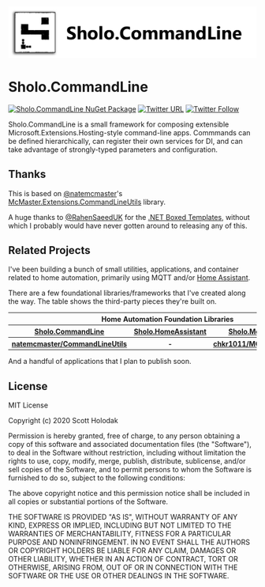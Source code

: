 ![Banner](Images/Banner.png)

# Sholo.CommandLine

[![Sholo.CommandLine NuGet Package](https://img.shields.io/nuget/v/Sholo.CommandLine.svg)](https://www.nuget.org/packages/Sholo.CommandLine/)
[![Twitter URL](https://img.shields.io/twitter/url/http/shields.io.svg?style=social)](https://twitter.com/scottt732)
[![Twitter Follow](https://img.shields.io/twitter/follow/scottt732.svg?style=social&label=Follow)](https://twitter.com/scottt732)

Sholo.CommandLine is a small framework for composing extensible Microsoft.Extensions.Hosting-style command-line apps.
Commmands can be defined hierarchically, can register their own services for DI, and can take advantage of
strongly-typed parameters and configuration.

## Thanks

This is based on [@natemcmaster](https://twitter.com/natemcmaster)'s [McMaster.Extensions.CommandLineUtils](https://github.com/natemcmaster/CommandLineUtils) library.

A huge thanks to [@RahenSaeedUK](https://twitter.com/RehanSaeedUK) for the [.NET Boxed Templates](https://github.com/Dotnet-Boxed/Templates), without which I probably
would have never gotten around to releasing any of this.

## Related Projects

I've been building a bunch of small utilities, applications, and container related to home automation,
primarily using MQTT and/or [Home Assistant](https://www.home-assistant.io/).

There are a few foundational libraries/frameworks that I've created along the way.  The table shows the third-party pieces
they're built on.

<table width="100%">
    <tr>
        <th colspan="4">Home Automation Foundation Libraries</th>
    </tr>
    <tr>
        <th width="25%"><a href="https://github.com/scottt732/Sholo.CommandLine">Sholo.CommandLine</a></td>
        <th width="25%"><a href="https://github.com/scottt732/Sholo.HomeAssistant">Sholo.HomeAssistant</a></td>
        <th width="25%"><a href="https://github.com/scottt732/Sholo.Mqtt">Sholo.Mqtt</a></td>
        <th width="25%"><a href="https://github.com/scottt732/Sholo.Utils">Sholo.Utils</a></td>
    </tr>
    <tr>
        <th width="25%"><a href="https://github.com/natemcmaster/CommandLineUtils">natemcmaster/CommandLineUtils</a></td>
        <th width="25%">-</td>
        <th width="25%"><a href="https://github.com/chkr1011/MQTTnet">chkr1011/MQTTnet</a></td>
        <th width="25%">-</td>
    </tr>
</table>

And a handful of applications that I plan to publish soon.

## License

MIT License

Copyright (c) 2020 Scott Holodak

Permission is hereby granted, free of charge, to any person obtaining a copy
of this software and associated documentation files (the "Software"), to deal
in the Software without restriction, including without limitation the rights
to use, copy, modify, merge, publish, distribute, sublicense, and/or sell
copies of the Software, and to permit persons to whom the Software is
furnished to do so, subject to the following conditions:

The above copyright notice and this permission notice shall be included in all
copies or substantial portions of the Software.

THE SOFTWARE IS PROVIDED "AS IS", WITHOUT WARRANTY OF ANY KIND, EXPRESS OR
IMPLIED, INCLUDING BUT NOT LIMITED TO THE WARRANTIES OF MERCHANTABILITY,
FITNESS FOR A PARTICULAR PURPOSE AND NONINFRINGEMENT. IN NO EVENT SHALL THE
AUTHORS OR COPYRIGHT HOLDERS BE LIABLE FOR ANY CLAIM, DAMAGES OR OTHER
LIABILITY, WHETHER IN AN ACTION OF CONTRACT, TORT OR OTHERWISE, ARISING FROM,
OUT OF OR IN CONNECTION WITH THE SOFTWARE OR THE USE OR OTHER DEALINGS IN THE
SOFTWARE.
